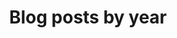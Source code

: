 ---
title: "Blog posts by year"
permalink: /posts-grid/
layout: posts
author_profile: true
entries_layout: grid
classes: wide
---